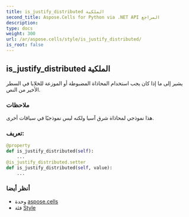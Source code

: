 ```yaml
---
title: is_justify_distributed الملكية
second_title: Aspose.Cells for Python via .NET API المراجع
description:
type: docs
weight: 300
url: /ar/aspose.cells/style/is_justify_distributed/
is_root: false
---
```

##  is_justify_distributed الملكية

يشير إلى ما إذا كان يجب استخدام المحاذاة المضبوطة أو الموزعة للخلايا في السطر الأخير من النص.

###  ملاحظات

هذا نموذجي لمحاذاة شرق آسيا ولكنه ليس نموذجيًا في سياقات أخرى.
###  تعريف:
```python
@property
def is_justify_distributed(self):
    ...
@is_justify_distributed.setter
def is_justify_distributed(self, value):
    ...
```

###  أنظر أيضا
* وحدة [aspose.cells](../../)
* فئة [Style](/cells/python-net/ar/aspose.cells/style)
